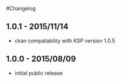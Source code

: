 #Changelog

## 1.0.1 - 2015/11/14
- ckan compatability with KSP version 1.0.5

## 1.0.0 - 2015/08/09
- initial public release
